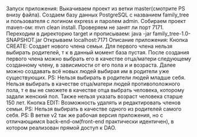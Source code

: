 Запуск приложения:
  Выкачиваем проект из ветки master(смотрите PS внизу файла).
  Создаем базу данных PostgreSQL с названием family_tree
  и пользователя с логином express и паролем admin.
  Собираем проект maven-ом: 
  mvn clean install.
  Проверяем не занят ли порт 7171.
  Переходим в директорию target и прописываем:
  java -jar family_tree-1.0-SNAPSHOT.jar
  Открываем localhost:7171
Описание приложения: 
  Кнопка CREATE:
  Создает нового члена семьи.
  Для первого члена нельзя выбирать родителей, т к в данный момент база пустая.
  После создания первого члена можно выбрать его в качестве отца/матери следующему созданному члену,
  в зависимости от его пола и и возраста.
  Далее можно создавать всё новых людей выбирая им в родители уже существующих.
  PS: Нельзя выбирать в родители людей младше себя.
      Нельзя выбирать в качестве отца/матери людей противоположного пола,
      т е вы не сможете в качестве отца выбрать человека, которому задали женский пол.
      Также нельзя указать возраст человека старше 150 лет. 
  Кнопка EDIT:
  Возможность удалять и редактировать членов семьи.
  PS: Нельзя выбирать в качестве одного из родителей самого себя.
PS:
  В ветке v2 так же рабочая версия приложения, но с отличающимся back-end-ом(front-end практически идентичен),
  в котором реализован прямой доступ к DAO.
